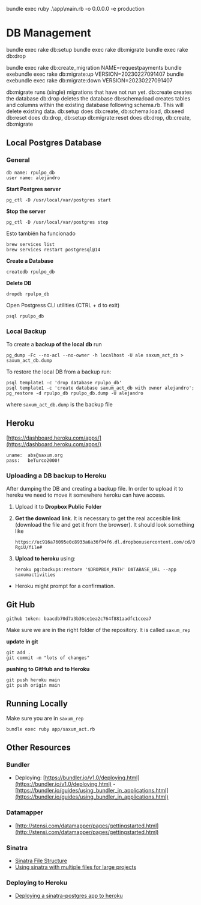 
bundle exec ruby .\app\main.rb -o 0.0.0.0 -e production

# DB Management

 bundle exec rake db:setup
 bundle exec rake db:migrate
 bundle exec rake db:drop
 
 bundle exec rake db:create_migration NAME=requestpayments
 bundle exebundle exec rake db:migrate:up VERSION=20230227091407
 bundle exebundle exec rake db:migrate:down VERSION=20230227091407


 db:migrate runs (single) migrations that have not run yet.
 db:create creates the database
 db:drop deletes the database
 db:schema:load creates tables and columns within the existing database following schema.rb. This will delete existing data.
 db:setup does db:create, db:schema:load, db:seed
 db:reset does db:drop, db:setup
 db:migrate:reset does db:drop, db:create, db:migrate


## Local Postgres Database 
### General
```
db name: rpulpo_db
user name: alejandro
```

**Start Postgres server**
```
pg_ctl -D /usr/local/var/postgres start
```

**Stop the server**
```
pg_ctl -D /usr/local/var/postgres stop
```
Esto también ha funcionado
```
brew services list
brew services restart postgresql@14
```
**Create a Database**
```
createdb rpulpo_db
```

**Delete DB**
```
dropdb rpulpo_db
```
Open Postgress CLI utilities (CTRL + d to exit)
```
psql rpulpo_db
```


### Local Backup
To create a **backup of the local db** run
```
pg_dump -Fc --no-acl --no-owner -h localhost -U ale saxum_act_db > saxum_act_db.dump
```

To restore the local DB from a backup run:
```
psql template1 -c 'drop database rpulpo_db'
psql template1 -c 'create database saxum_act_db with owner alejandro';
pg_restore -d rpulpo_db rpulpo_db.dump -U alejandro
```
where ```saxum_act_db.dump``` is the backup file

## Heroku
[https://dashboard.heroku.com/apps/](https://dashboard.heroku.com/apps/)

```
uname: 	abs@saxum.org
pass: 	beTurco2000!
```	

### Uploading a DB backup to Heroku

After dumping the DB and creating a backup file. In order to upload it to hereku we need to move it somewhere heroku can have access. 

1. Upload it to **Dropbox Public Folder**
2. **Get the download link**. It is necessary to get the real accesible link (download the file and get it from the browser). It should look something like 
	
	```
	https://uc916a76095e0c8933a6a36f94f6.dl.dropboxusercontent.com/cd/0/get/BJ746Wo_wcVk54WCLWpuKdFpQagpP0pqH47gnh3q7HDX9wgkauvtZ75zM4K8fiJSuRRBCTtAWmd7l9X4BVvB7kcWV02dgrp8CLrAtcIKKlZ33DEbJD446IiBth5art-RgiU/file#
	```

3. **Upload to heroku** using:
	```
	heroku pg:backups:restore '$DROPBOX_PATH' DATABASE_URL --app saxumactivities
	```
* Heroku might prompt for a confirmation.

## Git Hub

```
github token: baacdb70d7a3b36ce1ea2c764f881aadfc1ccea7
```

Make sure we are in the right folder of the repository. It is called ```saxum_rep```

**update in git**
```
git add .
git commit -m "lots of changes"
```
**pushing to GitHub and to Heroku**
```
git push heroku main
git push origin main 
```


## Running Locally
Make sure you are in ```saxum_rep```
```
bundle exec ruby app/saxum_act.rb
```

## Other Resources
### Bundler
- Deploying: [https://bundler.io/v1.0/deploying.html](https://bundler.io/v1.0/deploying.html)
-[https://bundler.io/guides/using_bundler_in_applications.html](https://bundler.io/guides/using_bundler_in_applications.html)

### Datamapper
- [http://stensi.com/datamapper/pages/gettingstarted.html](http://stensi.com/datamapper/pages/gettingstarted.html)

### Sinatra

-  [Sinatra File Structure](https://medium.com/@orkunsalam/my-sinatra-project-21237f5c25d2)
- [Using sinatra with multiple files for large projects](http://www.itgo.me/a/1046081731997675638/using-sinatra-for-larger-projects-via-multiple-files)

### Deploying to Heroku
- [Deploying a sinatra-postgres app to heroku](https://medium.com/@dmccoy/deploying-a-simple-sinatra-app-with-postgres-to-heroku-c4a883d3f19e)

